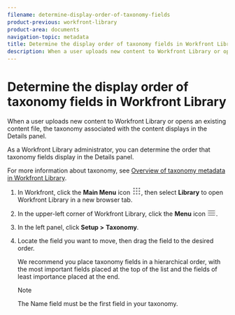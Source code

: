 ```yaml
---
filename: determine-display-order-of-taxonomy-fields
product-previous: workfront-library
product-area: documents
navigation-topic: metadata
title: Determine the display order of taxonomy fields in Workfront Library
description: When a user uploads new content to Workfront Library or opens an existing content file, the taxonomy associated with the content displays in the Details panel.
---
```


# Determine the display order of taxonomy fields in Workfront Library

When a user uploads new content to Workfront Library or opens an existing content file, the taxonomy associated with the content displays in the Details panel.

As a Workfront Library administrator, you can determine the order that taxonomy fields display in the Details panel.

For more information about taxonomy, see [Overview of taxonomy metadata in Workfront Library](../../../workfront-library/administration-and-setup/metadata/taxonomy-metadata-overview.md).

1. In Workfront, click the **Main Menu** icon ![](assets/main-menu-icon.png), then select **Library** to open Workfront Library in a new browser tab.
1. In the upper-left corner of Workfront Library, click the **Menu** icon ![](assets/library-menu-icon.png).
1. In the left panel, click **Setup >** **Taxonomy**.
1. Locate the field you want to move, then drag the field to the desired order.

   We recommend you place taxonomy fields in a hierarchical order, with the most important fields placed at the top of the list and the fields of least importance placed at the end.

   >[!NOTE]
   >
   >The Name field must be the first field in your taxonomy.&nbsp;

